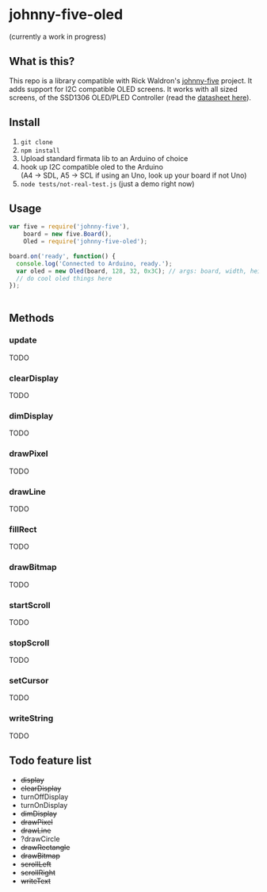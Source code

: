 johnny-five-oled
========================

(currently a work in progress)

## What is this?

This repo is a library compatible with Rick Waldron's [johnny-five]() project. It adds support for I2C compatible OLED screens. It works with all sized screens, of the SSD1306 OLED/PLED Controller (read the [datasheet here](http://www.adafruit.com/datasheets/SSD1306.pdf)).

## Install 

1. `git clone`
2. `npm install`
3. Upload standard firmata lib to an Arduino of choice
4. hook up I2C compatible oled to the Arduino  
(A4 -> SDL, A5 -> SCL if using an Uno, look up your board if not Uno)
5. `node tests/not-real-test.js` (just a demo right now)

## Usage

```javascript
var five = require('johnny-five'),
    board = new five.Board(),
    Oled = require('johnny-five-oled');
    
board.on('ready', function() {
  console.log('Connected to Arduino, ready.');
  var oled = new Oled(board, 128, 32, 0x3C); // args: board, width, height, I2C address
  // do cool oled things here
});
    
```

## Methods

### update
TODO

### clearDisplay
TODO

### dimDisplay
TODO

### drawPixel
TODO

### drawLine
TODO

### fillRect
TODO

### drawBitmap
TODO

### startScroll
TODO

### stopScroll
TODO

### setCursor
TODO

### writeString
TODO

## Todo feature list
+ ~~display~~
+ ~~clearDisplay~~
+ turnOffDisplay
+ turnOnDisplay
+ ~~dimDisplay~~
+ ~~drawPixel~~
+ ~~drawLine~~
+ ?drawCircle
+ ~~drawRectangle~~
+ ~~drawBitmap~~
+ ~~scrollLeft~~
+ ~~scrollRight~~
+ ~~writeText~~